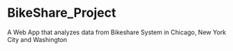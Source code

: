 # BikeShare_Project
 A Web App that analyzes data from Bikeshare System in Chicago, New York City and Washington
